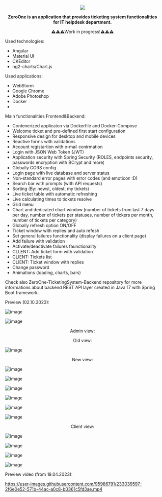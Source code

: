 
<p align="center">
<img src="https://user-images.githubusercontent.com/95986791/225428948-b1a70c5b-f605-4b89-af0c-247d206ff284.png">
</p>

<p align="center"><b>ZeroOne is an application that provides ticketing system functionalities for IT helpdesk department.</b></p>
<p align="center">⚠️⚠️⚠️Work in progress!⚠️⚠️⚠️</b></p>


Used technologies:

  - Angular
  - Material UI
  - CKEditor
  - ng2-charts/Chart.js

Used applications:

  - WebStorm
  - Google Chrome
  - Adobe Photoshop
  - Docker
  - 
Main functionalities Frontend&Backend:

  - Contenerized applicaton via Dockerfile and Docker-Compose
  - Welcome ticket and pre-defined first start configuration
  - Responsive design for desktop and mobile devices
  - Reactive forms with validations 
  - Account registartion with e-mail conirmation
  - Login with JSON Web Token (JWT)
  - Application security with Spring Security (ROLES, endpoints security, passwords encryption with BCrypt and more)
  - Globally CORS config
  - Login page with live database and server status
  - Non-standard error pages with error codes (and emoticon :D)
  - Search bar with prompts (with API requests)
  - Sorting (By: newst, oldest, my tickets)
  - Live ticket table with automatic refreshing
  - Live calculating times to tickets resolve
  - Grid menu
  - Chart and dedicated chart window (number of tickets from last 7 days per day, number of tickets per statuses, number of tickers per month, number of tickets per category)
  - Globally refresh option ON/OFF
  - Ticket window with replies and auto refesh
  - Set general failures functionality (display failures on a client page)
  - Add failure with validation
  - Activate/deactivate failures faunctionality
  - CLLENT: Add ticket form with validation
  - CLIENT: Tickets list
  - CLIENT: Ticket window with replies
  - Change password
  - Animations (loading, charts, bars)


Check also ZeroOne-TicketingSystem-Backend repository for more informations about backend REST API layer created in Java 17 with Spring Boot framework.

Preview (02.10.2023):

![image](https://github.com/Azure7896/ZeroOne-TicketingSystem-Frontend/assets/95986791/344c8ddb-2d35-4a24-b2e3-342eaaafcd6c)

![image](https://github.com/Azure7896/ZeroOne-TicketingSystem-Frontend/assets/95986791/9aefc387-a720-4648-accb-838e83ee387e)

<p align="center">Admin view:</b></p>

<p align="center">Old view:</b></p>

![image](https://github.com/Azure7896/ZeroOne-TicketingSystem-Frontend/assets/95986791/30cf9dbc-41f2-41ff-a0b6-588acf30a7de)
 
<p align="center">New view:</b></p>

![image](https://github.com/Azure7896/ZeroOne-TicketingSystem-Frontend/assets/95986791/886c26c2-6631-4074-8ff9-bd9d4f4ab35b)

![image](https://github.com/Azure7896/ZeroOne-TicketingSystem-Frontend/assets/95986791/7e5d9d79-821b-44c0-8cb6-2ebef56c7483)

![image](https://github.com/Azure7896/ZeroOne-TicketingSystem-Frontend/assets/95986791/162512fd-6ae1-4563-a710-5fff2e0ea032)

![image](https://github.com/Azure7896/ZeroOne-TicketingSystem-Frontend/assets/95986791/82d1e9e8-ad30-40ea-b8ba-68a73611f152)

![image](https://github.com/Azure7896/ZeroOne-TicketingSystem-Frontend/assets/95986791/3d8cd144-3bd4-4887-bb84-15b8da5db12e)

![image](https://github.com/Azure7896/ZeroOne-TicketingSystem-Frontend/assets/95986791/6f8732c1-738d-4575-a225-51dba675c8d6)
<p align="center">Client view:</b></p>

![image](https://github.com/Azure7896/ZeroOne-TicketingSystem-Frontend/assets/95986791/2e755bff-dcd1-43e4-a129-002f1c450fcf)

![image](https://github.com/Azure7896/ZeroOne-TicketingSystem-Frontend/assets/95986791/fc2a0a2a-419a-415b-ab27-e563139899f7)

![image](https://github.com/Azure7896/ZeroOne-TicketingSystem-Frontend/assets/95986791/1c006cf0-5199-4ed6-ac9d-2bf5cfda6657)

![image](https://github.com/Azure7896/ZeroOne-TicketingSystem-Frontend/assets/95986791/75c7ece6-79ad-4397-8764-d9596f136d70)

Preview video (from 19.04.2023): 

https://user-images.githubusercontent.com/95986791/233039597-2f6e0e52-571b-44ac-a0c8-b0361c5fd3ae.mp4

